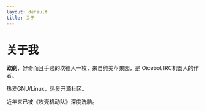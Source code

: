 ```yaml
---
layout: default
title: 关于
---
```

# 关于我

**欧剃**，好奇而且手贱的坎德人一枚，来自纯美苹果园，是 Oicebot IRC机器人的作者。

热爱GNU/Linux，热爱开源社区。

近年来已被《攻壳机动队》深度洗脑。

